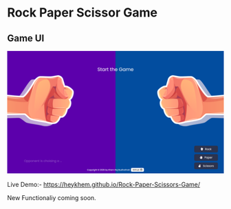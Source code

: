 
# Rock Paper Scissor Game

## Game UI

![game ui](./Assets/GameUI.png)

Live Demo:- <https://heykhem.github.io/Rock-Paper-Scissors-Game/>

New Functionaliy coming soon.
